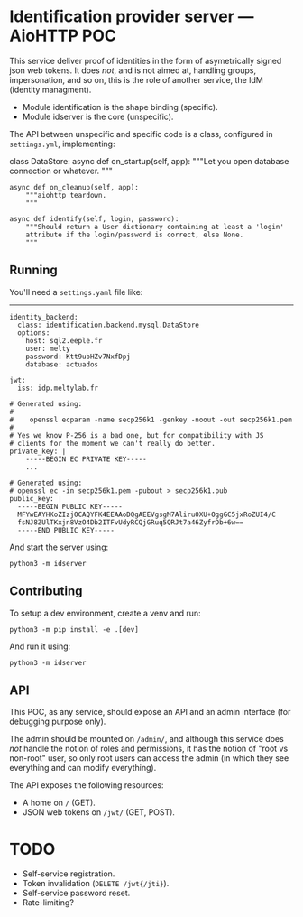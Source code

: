 # Identification provider server — AioHTTP POC

This service deliver proof of identities in the form of asymetrically
signed json web tokens. It does *not*, and is not aimed at, handling
groups, impersonation, and so on, this is the role of another service,
the IdM (identity managment).

- Module identification is the shape binding (specific).
- Module idserver is the core (unspecific).

The API between unspecific and specific code is a class, configured in
`settings.yml`, implementing:

class DataStore:
    async def on_startup(self, app):
        """Let you open database connection or whatever.
        """

    async def on_cleanup(self, app):
        """aiohttp teardown.
        """

    async def identify(self, login, password):
        """Should return a User dictionary containing at least a 'login'
        attribute if the login/password is correct, else None.
        """


## Running

You'll need a `settings.yaml` file like:

---

    identity_backend:
      class: identification.backend.mysql.DataStore
      options:
        host: sql2.eeple.fr
        user: melty
        password: Ktt9ubHZv7NxfDpj
        database: actuados

    jwt:
      iss: idp.meltylab.fr

    # Generated using:
    #
    #    openssl ecparam -name secp256k1 -genkey -noout -out secp256k1.pem
    #
    # Yes we know P-256 is a bad one, but for compatibility with JS
    # clients for the moment we can't really do better.
    private_key: |
        -----BEGIN EC PRIVATE KEY-----
        ...

    # Generated using:
    # openssl ec -in secp256k1.pem -pubout > secp256k1.pub
    public_key: |
      -----BEGIN PUBLIC KEY-----
      MFYwEAYHKoZIzj0CAQYFK4EEAAoDQgAEEVgsgM7Aliru0XU+OggGC5jxRoZUI4/C
      fsNJ8ZUlTKxjn8VzO4Db2ITFvUdyRCQjGRuq5QRJt7a46ZyfrDb+6w==
      -----END PUBLIC KEY-----

And start the server using:

```
python3 -m idserver
```


## Contributing

To setup a dev environment, create a venv and run:

```
python3 -m pip install -e .[dev]
```

And run it using:

```
python3 -m idserver
```


## API

This POC, as any service, should expose an API and an admin interface
(for debugging purpose only).

The admin should be mounted on `/admin/`, and although this service
does *not* handle the notion of roles and permissions, it has the
notion of "root vs non-root" user, so only root users can access the
admin (in which they see everything and can modify everything).

The API exposes the following resources:

- A home on `/` (GET).
- JSON web tokens on `/jwt/` (GET, POST).


# TODO

- Self-service registration.
- Token invalidation (`DELETE /jwt{/jti}`).
- Self-service password reset.
- Rate-limiting?